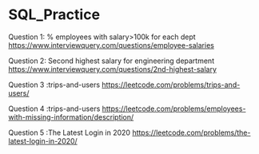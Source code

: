 # SQL_Practice
Question 1: % employees with salary>100k for each dept
 https://www.interviewquery.com/questions/employee-salaries

Question 2: Second highest salary for engineering department
https://www.interviewquery.com/questions/2nd-highest-salary

Question 3 :trips-and-users
https://leetcode.com/problems/trips-and-users/

Question 4 :trips-and-users
https://leetcode.com/problems/employees-with-missing-information/description/

Question 5 :The Latest Login in 2020
https://leetcode.com/problems/the-latest-login-in-2020/
